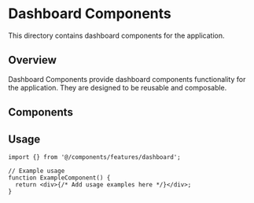 # Dashboard Components

This directory contains dashboard components for the application.

## Overview

Dashboard Components provide dashboard components functionality for the application. They are designed to be reusable and composable.

## Components

## Usage

```tsx
import {} from '@/components/features/dashboard';

// Example usage
function ExampleComponent() {
  return <div>{/* Add usage examples here */}</div>;
}
```
